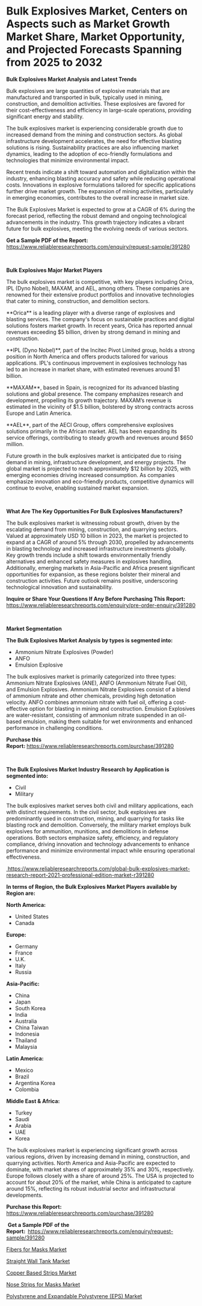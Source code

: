 <p><h1>Bulk Explosives Market, Centers on Aspects such as Market Growth Market Share, Market Opportunity, and Projected Forecasts Spanning from 2025 to 2032</h1></p><p><strong>Bulk Explosives Market Analysis and Latest Trends</strong></p>
<p><p>Bulk explosives are large quantities of explosive materials that are manufactured and transported in bulk, typically used in mining, construction, and demolition activities. These explosives are favored for their cost-effectiveness and efficiency in large-scale operations, providing significant energy and stability. </p><p>The bulk explosives market is experiencing considerable growth due to increased demand from the mining and construction sectors. As global infrastructure development accelerates, the need for effective blasting solutions is rising. Sustainability practices are also influencing market dynamics, leading to the adoption of eco-friendly formulations and technologies that minimize environmental impact.</p><p>Recent trends indicate a shift toward automation and digitalization within the industry, enhancing blasting accuracy and safety while reducing operational costs. Innovations in explosive formulations tailored for specific applications further drive market growth. The expansion of mining activities, particularly in emerging economies, contributes to the overall increase in market size. </p><p>The Bulk Explosives Market is expected to grow at a CAGR of 6% during the forecast period, reflecting the robust demand and ongoing technological advancements in the industry. This growth trajectory indicates a vibrant future for bulk explosives, meeting the evolving needs of various sectors.</p></p>
<p><strong>Get a Sample PDF of the Report:&nbsp;</strong> <a href="https://www.reliableresearchreports.com/enquiry/request-sample/391280?utm_campaign=32&utm_medium=2&utm_source=Github&utm_content=ia&utm_term=16012025&utm_id=bulk-explosives">https://www.reliableresearchreports.com/enquiry/request-sample/391280</a></p>
<p>&nbsp;</p>
<p><strong>Bulk Explosives Major Market Players</strong></p>
<p><p>The bulk explosives market is competitive, with key players including Orica, IPL (Dyno Nobel), MAXAM, and AEL, among others. These companies are renowned for their extensive product portfolios and innovative technologies that cater to mining, construction, and demolition sectors.</p><p>**Orica** is a leading player with a diverse range of explosives and blasting services. The company's focus on sustainable practices and digital solutions fosters market growth. In recent years, Orica has reported annual revenues exceeding $5 billion, driven by strong demand in mining and construction.</p><p>**IPL (Dyno Nobel)**, part of the Incitec Pivot Limited group, holds a strong position in North America and offers products tailored for various applications. IPL's continuous improvement in explosives technology has led to an increase in market share, with estimated revenues around $1 billion. </p><p>**MAXAM**, based in Spain, is recognized for its advanced blasting solutions and global presence. The company emphasizes research and development, propelling its growth trajectory. MAXAM’s revenue is estimated in the vicinity of $1.5 billion, bolstered by strong contracts across Europe and Latin America.</p><p>**AEL**, part of the AECI Group, offers comprehensive explosives solutions primarily in the African market. AEL has been expanding its service offerings, contributing to steady growth and revenues around $650 million. </p><p>Future growth in the bulk explosives market is anticipated due to rising demand in mining, infrastructure development, and energy projects. The global market is projected to reach approximately $12 billion by 2025, with emerging economies driving increased consumption. As companies emphasize innovation and eco-friendly products, competitive dynamics will continue to evolve, enabling sustained market expansion.</p></p>
<p>&nbsp;</p>
<p><strong>What Are The Key Opportunities For Bulk Explosives Manufacturers?</strong></p>
<p><p>The bulk explosives market is witnessing robust growth, driven by the escalating demand from mining, construction, and quarrying sectors. Valued at approximately USD 10 billion in 2023, the market is projected to expand at a CAGR of around 5% through 2030, propelled by advancements in blasting technology and increased infrastructure investments globally. Key growth trends include a shift towards environmentally friendly alternatives and enhanced safety measures in explosives handling. Additionally, emerging markets in Asia-Pacific and Africa present significant opportunities for expansion, as these regions bolster their mineral and construction activities. Future outlook remains positive, underscoring technological innovation and sustainability.</p></p>
<p><strong>Inquire or Share Your Questions If Any Before Purchasing This Report:</strong> <a href="https://www.reliableresearchreports.com/enquiry/pre-order-enquiry/391280?utm_campaign=32&utm_medium=2&utm_source=Github&utm_content=ia&utm_term=16012025&utm_id=bulk-explosives">https://www.reliableresearchreports.com/enquiry/pre-order-enquiry/391280</a></p>
<p>&nbsp;</p>
<p><strong>Market Segmentation</strong></p>
<p><strong>The Bulk Explosives Market Analysis by types is segmented into:</strong></p>
<p><ul><li>Ammonium Nitrate Explosives (Powder)</li><li>ANFO</li><li>Emulsion Explosive</li></ul></p>
<p><p>The bulk explosives market is primarily categorized into three types: Ammonium Nitrate Explosives (ANE), ANFO (Ammonium Nitrate Fuel Oil), and Emulsion Explosives. Ammonium Nitrate Explosives consist of a blend of ammonium nitrate and other chemicals, providing high detonation velocity. ANFO combines ammonium nitrate with fuel oil, offering a cost-effective option for blasting in mining and construction. Emulsion Explosives are water-resistant, consisting of ammonium nitrate suspended in an oil-based emulsion, making them suitable for wet environments and enhanced performance in challenging conditions.</p></p>
<p><strong>Purchase this Report:&nbsp;</strong><a href="https://www.reliableresearchreports.com/purchase/391280?utm_campaign=32&utm_medium=2&utm_source=Github&utm_content=ia&utm_term=16012025&utm_id=bulk-explosives">https://www.reliableresearchreports.com/purchase/391280</a></p>
<p>&nbsp;</p>
<p><strong>The Bulk Explosives Market Industry Research by Application is segmented into:</strong></p>
<p><ul><li>Civil</li><li>Military</li></ul></p>
<p><p>The bulk explosives market serves both civil and military applications, each with distinct requirements. In the civil sector, bulk explosives are predominantly used in construction, mining, and quarrying for tasks like blasting rock and demolition. Conversely, the military market employs bulk explosives for ammunition, munitions, and demolitions in defense operations. Both sectors emphasize safety, efficiency, and regulatory compliance, driving innovation and technology advancements to enhance performance and minimize environmental impact while ensuring operational effectiveness.</p></p>
<p><a href="https://www.reliableresearchreports.com/global-bulk-explosives-market-research-report-2021-professional-edition-market-r391280?utm_campaign=32&utm_medium=2&utm_source=Github&utm_content=ia&utm_term=16012025&utm_id=bulk-explosives">&nbsp;https://www.reliableresearchreports.com/global-bulk-explosives-market-research-report-2021-professional-edition-market-r391280</a></p>
<p><strong>In terms of Region, the Bulk Explosives Market Players available by Region are:</strong></p>
<p>
    <p> <strong> North America: </strong>
        <ul>
            <li>United States</li>
            <li>Canada</li>
        </ul>
        </p> 
    <p> <strong> Europe: </strong>
        <ul>
            <li>Germany</li>
            <li>France</li>
            <li>U.K.</li>
            <li>Italy</li>
            <li>Russia</li>
        </ul>
        </p> 
    <p> <strong> Asia-Pacific: </strong>
        <ul>
            <li>China</li>
            <li>Japan</li>
            <li>South Korea</li>
            <li>India</li>
            <li>Australia</li>
            <li>China Taiwan</li>
            <li>Indonesia</li>
            <li>Thailand</li>
            <li>Malaysia</li>
        </ul>
        </p> 
    <p> <strong> Latin America: </strong>
        <ul>
            <li>Mexico</li>
            <li>Brazil</li>
            <li>Argentina Korea</li>
            <li>Colombia</li>
        </ul>
        </p> 
    <p> <strong> Middle East & Africa: </strong>
        <ul>
            <li>Turkey</li>
            <li>Saudi</li>
            <li>Arabia</li>
            <li>UAE</li>
            <li>Korea</li>
        </ul>
    </p>
    </p>
<p><p>The bulk explosives market is experiencing significant growth across various regions, driven by increasing demand in mining, construction, and quarrying activities. North America and Asia-Pacific are expected to dominate, with market shares of approximately 35% and 30%, respectively. Europe follows closely with a share of around 25%. The USA is projected to account for about 20% of the market, while China is anticipated to capture around 15%, reflecting its robust industrial sector and infrastructural developments.</p></p>
<p><strong>Purchase this Report: </strong><a href="https://www.reliableresearchreports.com/purchase/391280?utm_campaign=32&utm_medium=2&utm_source=Github&utm_content=ia&utm_term=16012025&utm_id=bulk-explosives">https://www.reliableresearchreports.com/purchase/391280</a></p>
<p>&nbsp;<strong>Get a Sample PDF of the Report:&nbsp;&nbsp;</strong><a href="https://www.reliableresearchreports.com/enquiry/request-sample/391280?utm_campaign=32&utm_medium=2&utm_source=Github&utm_content=ia&utm_term=16012025&utm_id=bulk-explosives">https://www.reliableresearchreports.com/enquiry/request-sample/391280</a></p>
<p><strong></strong></p>
<p><p><a href="https://github.com/gerdabatiskzv9/Market-Research-Report-List-1/blob/main/fibers-for-masks-market.md?utm_campaign=32&utm_medium=2&utm_source=Github&utm_content=ia&utm_term=16012025&utm_id=bulk-explosives">Fibers for Masks Market</a></p><p><a href="https://github.com/bensemilia864/Market-Research-Report-List-1/blob/main/straight-wall-tank-market.md?utm_campaign=32&utm_medium=2&utm_source=Github&utm_content=ia&utm_term=16012025&utm_id=bulk-explosives">Straight Wall Tank Market</a></p><p><a href="https://github.com/irfadac/Market-Research-Report-List-5/blob/main/copper-based-strips-market.md?utm_campaign=32&utm_medium=2&utm_source=Github&utm_content=ia&utm_term=16012025&utm_id=bulk-explosives">Copper Based Strips Market</a></p><p><a href="https://github.com/JakirUddin651/Market-Research-Report-List-1/blob/main/nose-strips-for-masks-market.md?utm_campaign=32&utm_medium=2&utm_source=Github&utm_content=ia&utm_term=16012025&utm_id=bulk-explosives">Nose Strips for Masks Market</a></p><p><a href="https://github.com/justalichtenberger/Market-Research-Report-List-1/blob/main/polystyrene-and-expandable-polystyrene-eps-market.md?utm_campaign=32&utm_medium=2&utm_source=Github&utm_content=ia&utm_term=16012025&utm_id=bulk-explosives">Polystyrene and Expandable Polystyrene (EPS) Market</a></p></p>